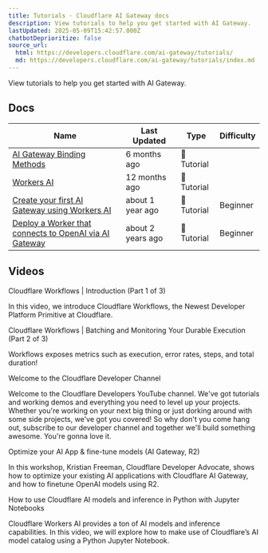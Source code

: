 ```yaml
---
title: Tutorials · Cloudflare AI Gateway docs
description: View tutorials to help you get started with AI Gateway.
lastUpdated: 2025-05-09T15:42:57.000Z
chatbotDeprioritize: false
source_url:
  html: https://developers.cloudflare.com/ai-gateway/tutorials/
  md: https://developers.cloudflare.com/ai-gateway/tutorials/index.md
---
```


View tutorials to help you get started with AI Gateway.

## Docs

| Name | Last Updated | Type | Difficulty |
| - | - | - | - |
| [AI Gateway Binding Methods](https://developers.cloudflare.com/ai-gateway/integrations/worker-binding-methods/) | 6 months ago | 📝 Tutorial | |
| [Workers AI](https://developers.cloudflare.com/ai-gateway/integrations/aig-workers-ai-binding/) | 12 months ago | 📝 Tutorial | |
| [Create your first AI Gateway using Workers AI](https://developers.cloudflare.com/ai-gateway/tutorials/create-first-aig-workers/) | about 1 year ago | 📝 Tutorial | Beginner |
| [Deploy a Worker that connects to OpenAI via AI Gateway](https://developers.cloudflare.com/ai-gateway/tutorials/deploy-aig-worker/) | about 2 years ago | 📝 Tutorial | Beginner |

## Videos

Cloudflare Workflows | Introduction (Part 1 of 3)

In this video, we introduce Cloudflare Workflows, the Newest Developer Platform Primitive at Cloudflare.

Cloudflare Workflows | Batching and Monitoring Your Durable Execution (Part 2 of 3)

Workflows exposes metrics such as execution, error rates, steps, and total duration!

Welcome to the Cloudflare Developer Channel

Welcome to the Cloudflare Developers YouTube channel. We've got tutorials and working demos and everything you need to level up your projects. Whether you're working on your next big thing or just dorking around with some side projects, we've got you covered! So why don't you come hang out, subscribe to our developer channel and together we'll build something awesome. You're gonna love it.

Optimize your AI App & fine-tune models (AI Gateway, R2)

In this workshop, Kristian Freeman, Cloudflare Developer Advocate, shows how to optimize your existing AI applications with Cloudflare AI Gateway, and how to finetune OpenAI models using R2.

How to use Cloudflare AI models and inference in Python with Jupyter Notebooks

Cloudflare Workers AI provides a ton of AI models and inference capabilities. In this video, we will explore how to make use of Cloudflare’s AI model catalog using a Python Jupyter Notebook.
